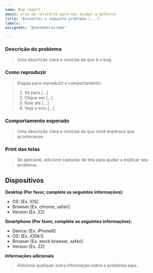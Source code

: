 ```yaml
---
name: Bug report
about: Crie um relatório para nos ajudar a melhorar
title: 'Encontrei o seguinte problema [...]'
labels: ''
assignees: '@nandomoreirame'

---
```


### Descrição do problema

> Uma descrição clara e concisa do que é o bug.

### Como reproduzir

> Etapas para reproduzir o comportamento:
> 
> 1. Vá para [...]
> 2. Clique em [...]
> 3. Role até [...]
> 4. Veja o erro [...]

### Comportamento esperado

> Uma descrição clara e concisa do que você esperava que acontecesse.

### Print das telas

> Se aplicável, adicione capturas de tela para ajudar a explicar seu problema.

## Dispositivos

**Desktop (Por favor, complete as seguintes informações):**
 - OS: [Ex. iOS]
 - Browser [Ex. chrome, safari]
 - Version [Ex. 22]

**Smartphone (Por favor, complete as seguintes informações):**
 - Device: [Ex. iPhone6]
 - OS: [Ex. iOS8.1]
 - Browser [Ex. stock browser, safari]
 - Version [Ex. 22]

**Informações adicionais**

> Adicione qualquer outra informação sobre o problema aqui.
